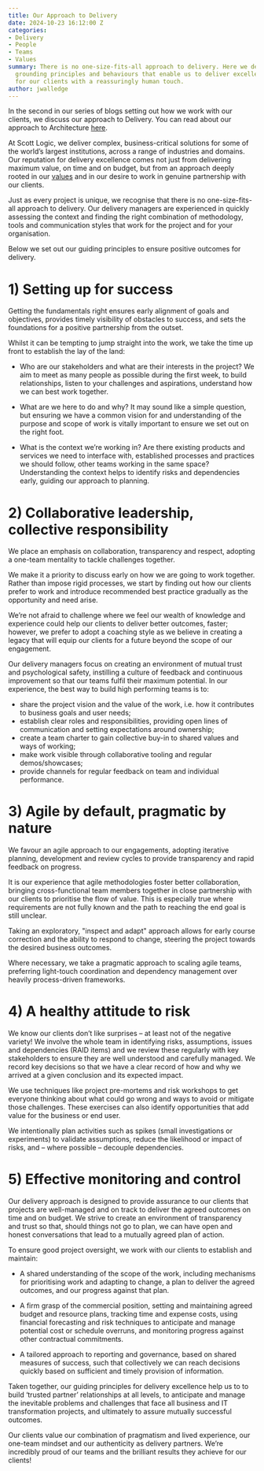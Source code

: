 ```yaml
---
title: Our Approach to Delivery
date: 2024-10-23 16:12:00 Z
categories:
- Delivery
- People
- Teams
- Values
summary: There is no one-size-fits-all approach to delivery. Here we describe the
  grounding principles and behaviours that enable us to deliver excellent results
  for our clients with a reassuringly human touch.
author: jwalledge
---
```


In the second in our series of blogs setting out how we work with our clients, we discuss our approach to Delivery. You can read about our approach to Architecture [here](https://blog.scottlogic.com/2024/10/15/our-approach-to-architecture.html).

At Scott Logic, we deliver complex, business-critical solutions for some of the world’s largest institutions, across a range of industries and domains. Our reputation for delivery excellence comes not just from delivering maximum value, on time and on budget, but from an approach deeply rooted in our [values](https://www.scottlogic.com/who-we-are) and in our desire to work in genuine partnership with our clients. 

Just as every project is unique, we recognise that there is no one-size-fits-all approach to delivery. Our delivery managers are experienced in quickly assessing the context and finding the right combination of methodology, tools and communication styles that work for the project and for your organisation. 

Below we set out our guiding principles to ensure positive outcomes for delivery. 

# 1) Setting up for success

Getting the fundamentals right ensures early alignment of goals and objectives, provides timely visibility of obstacles to success, and sets the foundations for a positive partnership from the outset.  

Whilst it can be tempting to jump straight into the work, we take the time up front to establish the lay of the land:  

* Who are our stakeholders and what are their interests in the project? We aim to meet as many people as possible during the first week, to build relationships, listen to your challenges and aspirations, understand how we can best work together. 

* What are we here to do and why? It may sound like a simple question, but ensuring we have a common vision for and understanding of the purpose and scope of work is vitally important to ensure we set out on the right foot. 

* What is the context we’re working in? Are there existing products and services we need to interface with, established processes and practices we should follow, other teams working in the same space? Understanding the context helps to identify risks and dependencies early, guiding our approach to planning. 

# 2) Collaborative leadership, collective responsibility 

We place an emphasis on collaboration, transparency and respect, adopting a one-team mentality to tackle challenges together.  

We make it a priority to discuss early on how we are going to work together. Rather than impose rigid processes, we start by finding out how our clients prefer to work and introduce recommended best practice gradually as the opportunity and need arise.  

We’re not afraid to challenge where we feel our wealth of knowledge and experience could help our clients to deliver better outcomes, faster; however, we prefer to adopt a coaching style as we believe in creating a legacy that will equip our clients for a future beyond the scope of our engagement. 

Our delivery managers focus on creating an environment of mutual trust and psychological safety, instilling a culture of feedback and continuous improvement so that our teams fulfil their maximum potential. In our experience, the best way to build high performing teams is to: 

* share the project vision and the value of the work, i.e. how it contributes to business goals and user needs; 
* establish clear roles and responsibilities, providing open lines of communication and setting expectations around ownership; 
* create a team charter to gain collective buy-in to shared values and ways of working; 
* make work visible through collaborative tooling and regular demos/showcases;  
* provide channels for regular feedback on team and individual performance. 

# 3) Agile by default, pragmatic by nature 

We favour an agile approach to our engagements, adopting iterative planning, development and review cycles to provide transparency and rapid feedback on progress. 

It is our experience that agile methodologies foster better collaboration, bringing cross-functional team members together in close partnership with our clients to prioritise the flow of value. This is especially true where requirements are not fully known and the path to reaching the end goal is still unclear. 

Taking an exploratory, "inspect and adapt" approach allows for early course correction and the ability to respond to change, steering the project towards the desired business outcomes.  

Where necessary, we take a pragmatic approach to scaling agile teams, preferring light-touch coordination and dependency management over heavily process-driven frameworks. 

# 4) A healthy attitude to risk 

We know our clients don’t like surprises – at least not of the negative variety! We involve the whole team in identifying risks, assumptions, issues and dependencies (RAID items) and we review these regularly with key stakeholders to ensure they are well understood and carefully managed. We record key decisions so that we have a clear record of how and why we arrived at a given conclusion and its expected impact.

We use techniques like project pre-mortems and risk workshops to get everyone thinking about what could go wrong and ways to avoid or mitigate those challenges. These exercises can also identify opportunities that add value for the business or end user. 

We intentionally plan activities such as spikes (small investigations or experiments) to validate assumptions, reduce the likelihood or impact of risks, and – where possible – decouple dependencies. 

# 5) Effective monitoring and control 

Our delivery approach is designed to provide assurance to our clients that projects are well-managed and on track to deliver the agreed outcomes on time and on budget. We strive to create an environment of transparency and trust so that, should things not go to plan, we can have open and honest conversations that lead to a mutually agreed plan of action. 

To ensure good project oversight, we work with our clients to establish and maintain: 

* A shared understanding of the scope of the work, including mechanisms for prioritising work and adapting to change, a plan to deliver the agreed outcomes, and our progress against that plan.  

* A firm grasp of the commercial position, setting and maintaining agreed budget and resource plans, tracking time and expense costs, using financial forecasting and risk techniques to anticipate and manage potential cost or schedule overruns, and monitoring progress against other contractual commitments.  

* A tailored approach to reporting and governance, based on shared measures of success, such that collectively we can reach decisions quickly based on sufficient and timely provision of information. 


Taken together, our guiding principles for delivery excellence help us to to build ‘trusted partner’ relationships at all levels, to anticipate and manage the inevitable problems and challenges that face all business and IT transformation projects, and ultimately to assure mutually successful outcomes. 

Our clients value our combination of pragmatism and lived experience, our one-team mindset and our authenticity as delivery partners. We’re incredibly proud of our teams and the brilliant results they achieve for our clients!
